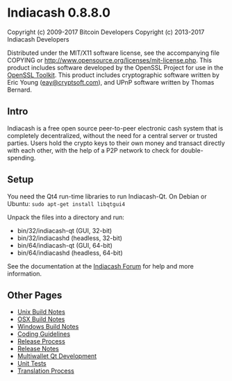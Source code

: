 Indiacash 0.8.8.0
====================

Copyright (c) 2009-2017 Bitcoin Developers
Copyright (c) 2013-2017 Indiacash Developers

Distributed under the MIT/X11 software license, see the accompanying
file COPYING or http://www.opensource.org/licenses/mit-license.php.
This product includes software developed by the OpenSSL Project for use in the [OpenSSL Toolkit](http://www.openssl.org/). This product includes
cryptographic software written by Eric Young ([eay@cryptsoft.com](mailto:eay@cryptsoft.com)), and UPnP software written by Thomas Bernard.


Intro
---------------------
Indiacash is a free open source peer-to-peer electronic cash system that is
completely decentralized, without the need for a central server or trusted
parties.  Users hold the crypto keys to their own money and transact directly
with each other, with the help of a P2P network to check for double-spending.


Setup
---------------------
You need the Qt4 run-time libraries to run Indiacash-Qt. On Debian or Ubuntu:
	`sudo apt-get install libqtgui4`

Unpack the files into a directory and run:

- bin/32/indiacash-qt (GUI, 32-bit)
- bin/32/indiacashd (headless, 32-bit)
- bin/64/indiacash-qt (GUI, 64-bit)
- bin/64/indiacashd (headless, 64-bit)

See the documentation at the [Indiacash Forum](http://indiacashforum.com)
for help and more information.


Other Pages
---------------------
- [Unix Build Notes](build-unix.md)
- [OSX Build Notes](build-osx.md)
- [Windows Build Notes](build-msw.md)
- [Coding Guidelines](coding.md)
- [Release Process](release-process.md)
- [Release Notes](release-notes.md)
- [Multiwallet Qt Development](multiwallet-qt.md)
- [Unit Tests](unit-tests.md)
- [Translation Process](translation_process.md)
